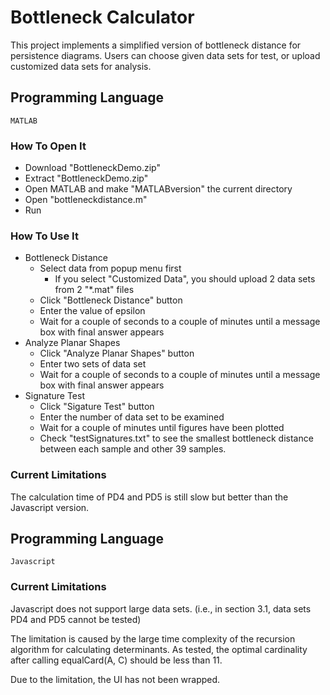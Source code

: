 # Bottleneck Calculator

This project implements a simplified version of bottleneck distance for persistence diagrams. Users can choose given data sets for test, or 
upload customized data sets for analysis.  

## Programming Language
```
MATLAB
```

### How To Open It
- Download "BottleneckDemo.zip"
- Extract "BottleneckDemo.zip"
- Open MATLAB and make "MATLABversion" the current directory
- Open "bottleneckdistance.m"
- Run

### How To Use It
- Bottleneck Distance
    - Select data from popup menu first
        - If you select "Customized Data", you should upload 2 data sets from 2 "*.mat" files
    - Click "Bottleneck Distance" button
    - Enter the value of epsilon
    - Wait for a couple of seconds to a couple of minutes until a message box with final answer appears
- Analyze Planar Shapes
    - Click "Analyze Planar Shapes" button
    - Enter two sets of data set
    - Wait for a couple of seconds to a couple of minutes until a message box with final answer appears
- Signature Test
    - Click "Sigature Test" button
    - Enter the number of data set to be examined
    - Wait for a couple of minutes until figures have been plotted
    - Check "testSignatures.txt" to see the smallest bottleneck distance between each sample and other 39 samples.

### Current Limitations
The calculation time of PD4 and PD5 is still slow but better than the Javascript version.

## Programming Language
```
Javascript
```

### Current Limitations
Javascript does not support large data sets. (i.e., in section 3.1, data sets PD4 and PD5 cannot be tested)

The limitation is caused by the large time complexity of the recursion algorithm for calculating determinants.
As tested, the optimal cardinality after calling equalCard(A, C) should be less than 11.

Due to the limitation, the UI has not been wrapped.

